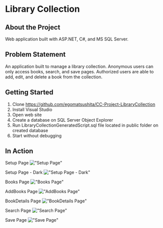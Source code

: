 # Library Collection

## About the Project
Web application built with ASP.NET, C#, and MS SQL Server.

## Problem Statement
An application built to manage a library collection. Anonymous users can only access books, search, and save pages. Authorized users are able to add, edit, and delete a book from the collection. 

## Getting Started
1. Clone https://github.com/egomatsushita/CC-Project-LibraryCollection
2. Install Visual Studio
3. Open web site
4. Create a database on SQL Server Object Explorer
5. Run LibraryCollectionGeneratedScript.sql file located in public folder on created database
6. Start without debugging

## In Action
Setup Page
!["Setup Page"](*)

Setup Page - Dark
!["Setup Page - Dark"](*)

Books Page
!["Books Page"](*)

AddBooks Page
!["AddBooks Page"](*)

BookDetails Page
!["BookDetails Page"](*)

Search Page
!["Search Page"](*)

Save Page
!["Save Page"](*)